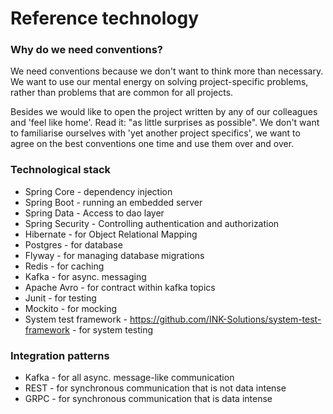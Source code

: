 # Reference technology

### Why do we need conventions?

We need conventions because we don't want to think more than necessary.
We want to use our mental energy on solving project-specific problems, rather than problems that are common for all projects.

Besides we would like to open the project written by any of our colleagues and 'feel like home'. Read it: "as little surprises as possible". We don't want to familiarise ourselves with 'yet another project specifics', we want to agree on the best conventions one time and use them over and over.   


### Technological stack 


* Spring Core - dependency injection 
* Spring Boot - running an embedded server
* Spring Data - Access to dao layer
* Spring Security - Controlling authentication and authorization
* Hibernate - for Object Relational Mapping
* Postgres - for database 
* Flyway - for managing database migrations
* Redis - for caching
* Kafka - for async. messaging
* Apache Avro - for contract within kafka topics
* Junit - for testing
* Mockito - for mocking
* System test framework - https://github.com/INK-Solutions/system-test-framework - for system testing 

### Integration patterns

* Kafka - for all async. message-like communication 
* REST - for synchronous communication that is not data intense 
* GRPC - for synchronous communication that is data intense